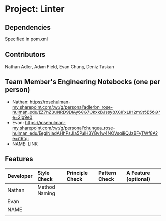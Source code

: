 # Project: Linter

## Dependencies
Specified in pom.xml

## Contributors
Nathan Adler, Adam Field, Evan Chung, Deniz Taskan

## Team Member's Engineering Notebooks (one per person)
- Nathan: https://rosehulman-my.sharepoint.com/:w:/g/personal/adlerbn_rose-hulman_edu/EZ7hZ3uNRD9DiAy6QG7OkxkBJssy8XClFxLlH2m9t5E56Q?e=2lg9e0
- Evan: https://rosehulman-my.sharepoint.com/:w:/g/personal/chungea_rose-hulman_edu/EeglNladAHhPsJIa5PalH3YBv1w4NOVsqjRQJzBFyTWf8A?e=i16tqi
- NAME: LINK

## Features


| Developer | Style Check | Principle Check | Pattern Check | A Feature (optional) |
|:----------|:------------|:----------------|:--------------|:---------------------|
| Nathan    |Method Naming|                 |               |                      |
| Evan      |             |                 |               |                      |
| NAME      |             |                 |               |                      |
|           |             |                 |               |                      |
